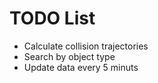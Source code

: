 # TODO List
- Calculate collision trajectories
- Search by object type
- Update data every 5 minuts

